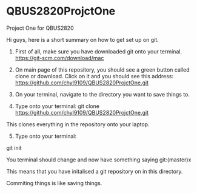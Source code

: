 # QBUS2820ProjctOne
Project One for QBUS2820

Hi guys, here is a short summary on how to get set up on git.

1) First of all, make sure you have downloaded git onto your terminal.
https://git-scm.com/download/mac

2) On main page of this repository, you should see a green button called clone or download. Click on it and you should see this address:
https://github.com/chyl9109/QBUS2820ProjctOne.git

3) On your terminal, navigate to the directory you want to save things to. 

4) Type onto your terminal:
git clone https://github.com/chyl9109/QBUS2820ProjctOne.git

This clones everything in the repository onto your laptop.

5) Type onto your terminal:

git init

You terminal should change and now have something saying git:(master)x

This means that you have initalised a git repository on in this directory.

Commiting things is like saving things.



